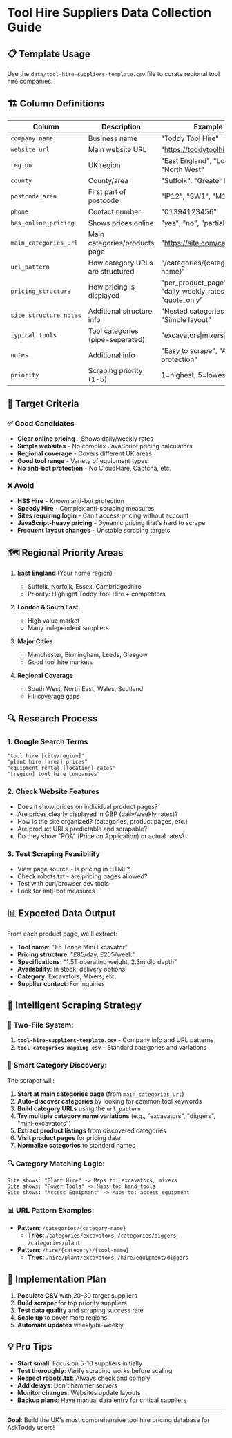 # Tool Hire Suppliers Data Collection Guide

## 📋 Template Usage

Use the `data/tool-hire-suppliers-template.csv` file to curate regional tool hire companies.

## 🏗️ Column Definitions

| Column | Description | Example | Required |
|--------|-------------|---------|----------|
| `company_name` | Business name | "Toddy Tool Hire" | ✅ |
| `website_url` | Main website URL | "https://toddytoolhire.co.uk" | ✅ |
| `region` | UK region | "East England", "London", "North West" | ✅ |
| `county` | County/area | "Suffolk", "Greater London" | ✅ |
| `postcode_area` | First part of postcode | "IP12", "SW1", "M1" | ✅ |
| `phone` | Contact number | "01394123456" | ❌ |
| `has_online_pricing` | Shows prices online | "yes", "no", "partial" | ✅ |
| `main_categories_url` | Main categories/products page | "https://site.com/categories" | ✅ |
| `url_pattern` | How category URLs are structured | "/categories/{category-name}" | ✅ |
| `pricing_structure` | How pricing is displayed | "per_product_page", "daily_weekly_rates", "quote_only" | ✅ |
| `site_structure_notes` | Additional structure info | "Nested categories", "Simple layout" | ✅ |
| `typical_tools` | Tool categories (pipe-separated) | "excavators\|mixers\|drills" | ✅ |
| `notes` | Additional info | "Easy to scrape", "Anti-bot protection" | ❌ |
| `priority` | Scraping priority (1-5) | 1=highest, 5=lowest | ✅ |

## 🎯 Target Criteria

### ✅ Good Candidates
- **Clear online pricing** - Shows daily/weekly rates
- **Simple websites** - No complex JavaScript pricing calculators
- **Regional coverage** - Covers different UK areas
- **Good tool range** - Variety of equipment types
- **No anti-bot protection** - No CloudFlare, Captcha, etc.

### ❌ Avoid
- **HSS Hire** - Known anti-bot protection
- **Speedy Hire** - Complex anti-scraping measures
- **Sites requiring login** - Can't access pricing without account
- **JavaScript-heavy pricing** - Dynamic pricing that's hard to scrape
- **Frequent layout changes** - Unstable scraping targets

## 🗺️ Regional Priority Areas

1. **East England** (Your home region)
   - Suffolk, Norfolk, Essex, Cambridgeshire
   - Priority: Highlight Toddy Tool Hire + competitors

2. **London & South East**
   - High value market
   - Many independent suppliers

3. **Major Cities**
   - Manchester, Birmingham, Leeds, Glasgow
   - Good tool hire markets

4. **Regional Coverage**
   - South West, North East, Wales, Scotland
   - Fill coverage gaps

## 🔍 Research Process

### 1. Google Search Terms
```
"tool hire [city/region]" 
"plant hire [area] prices"
"equipment rental [location] rates"
"[region] tool hire companies"
```

### 2. Check Website Features
- Does it show prices on individual product pages?
- Are prices clearly displayed in GBP (daily/weekly rates)?
- How is the site organized? (categories, product pages, etc.)
- Are product URLs predictable and scrapable?
- Do they show "POA" (Price on Application) or actual rates?

### 3. Test Scraping Feasibility
- View page source - is pricing in HTML?
- Check robots.txt - are pricing pages allowed?
- Test with curl/browser dev tools
- Look for anti-bot measures

## 📊 Expected Data Output

From each product page, we'll extract:
- **Tool name**: "1.5 Tonne Mini Excavator"
- **Pricing structure**: "£85/day, £255/week"
- **Specifications**: "1.5T operating weight, 2.3m dig depth"
- **Availability**: In stock, delivery options
- **Category**: Excavators, Mixers, etc.
- **Supplier contact**: For inquiries

## 🎯 Intelligent Scraping Strategy

### 📁 Two-File System:
1. **`tool-hire-suppliers-template.csv`** - Company info and URL patterns
2. **`tool-categories-mapping.csv`** - Standard categories and variations

### 🤖 Smart Category Discovery:
The scraper will:
1. **Start at main categories page** (from `main_categories_url`)
2. **Auto-discover categories** by looking for common tool keywords
3. **Build category URLs** using the `url_pattern` 
4. **Try multiple category name variations** (e.g., "excavators", "diggers", "mini-excavators")
5. **Extract product listings** from discovered categories
6. **Visit product pages** for pricing data
7. **Normalize categories** to standard names

### 🔍 Category Matching Logic:
```
Site shows: "Plant Hire" -> Maps to: excavators, mixers
Site shows: "Power Tools" -> Maps to: hand_tools  
Site shows: "Access Equipment" -> Maps to: access_equipment
```

### 📊 URL Pattern Examples:
- **Pattern**: `/categories/{category-name}`
  - **Tries**: `/categories/excavators`, `/categories/diggers`, `/categories/plant`
- **Pattern**: `/hire/{category}/{tool-name}`  
  - **Tries**: `/hire/plant/excavators`, `/hire/equipment/diggers`

## 🚀 Implementation Plan

1. **Populate CSV** with 20-30 target suppliers
2. **Build scraper** for top priority suppliers
3. **Test data quality** and scraping success rate
4. **Scale up** to cover more regions
5. **Automate updates** weekly/bi-weekly

## 💡 Pro Tips

- **Start small**: Focus on 5-10 suppliers initially
- **Test thoroughly**: Verify scraping works before scaling
- **Respect robots.txt**: Always check and comply
- **Add delays**: Don't hammer servers
- **Monitor changes**: Websites update layouts
- **Backup plans**: Have manual data entry for critical suppliers

---

**Goal**: Build the UK's most comprehensive tool hire pricing database for AskToddy users!
